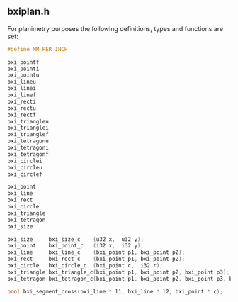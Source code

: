 ## bxiplan.h 

For planimetry purposes the following definitions, types and functions are set:
```c
#define MM_PER_INCH
```
```c
bxi_pointf
bxi_pointi
bxi_pointu
bxi_lineu
bxi_linei
bxi_linef
bxi_recti
bxi_rectu
bxi_rectf
bxi_triangleu
bxi_trianglei
bxi_trianglef
bxi_tetragonu
bxi_tetragoni
bxi_tetragonf
bxi_circlei
bxi_circleu
bxi_circlef
```
```c
bxi_point
bxi_line
bxi_rect
bxi_circle
bxi_triangle
bxi_tetragon
bxi_size
```
```c
bxi_size     bxi_size_c    (u32 x,  u32 y);
bxi_point    bxi_point_c   (i32 x,  i32 y);
bxi_line     bxi_line_c    (bxi_point p1, bxi_point p2);
bxi_rect     bxi_rect_c    (bxi_point p1, bxi_point p2);
bxi_circle   bxi_circle_c  (bxi_point c,  i32 r);
bxi_triangle bxi_triangle_c(bxi_point p1, bxi_point p2, bxi_point p3);
bxi_tetragon bxi_tetragon_c(bxi_point p1, bxi_point p2, bxi_point p3, bxi_point p4);
```
```c
bool bxi_segment_cross(bxi_line * l1, bxi_line * l2, bxi_point * c);
```
